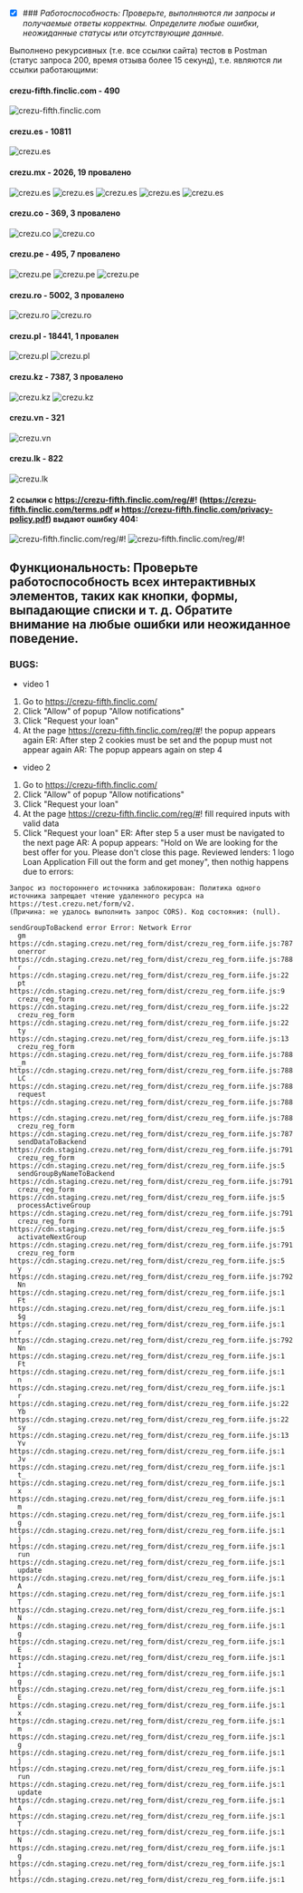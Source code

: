 - [x] \### _Работоспособность: Проверьте, выполняются ли запросы и получаемые ответы корректны. Определите любые ошибки, неожиданные статусы или отсутствующие данные._

Выполнено рекурсивных (т.е. все ссылки сайта) тестов в Postman (статус запроса 200, время отзыва более 15 секунд), т.е. являются ли ссылки работающими:

  #### crezu-fifth.finclic.com - 490
  ![crezu-fifth.finclic.com](https://raw.githubusercontent.com/OlegKorn/test_tasks/main/crezu-fifth.finclic.com/postman/postman%20main%20page%20490%20tests.JPG)
  
  #### crezu.es - 10811
  ![crezu.es](https://raw.githubusercontent.com/OlegKorn/test_tasks/main/crezu-fifth.finclic.com/postman/crezu.es%2010811%20tests.JPG)
  
  #### crezu.mx - 2026, 19 провалено
  ![crezu.es](https://github.com/OlegKorn/test_tasks/blob/main/crezu-fifth.finclic.com/postman/crezu.mx%202026%20%20tests%2019%20failed.JPG)
  ![crezu.es](https://github.com/OlegKorn/test_tasks/blob/main/crezu-fifth.finclic.com/postman/crezu.mx%20failed1.JPG)
  ![crezu.es](https://github.com/OlegKorn/test_tasks/blob/main/crezu-fifth.finclic.com/postman/crezu.mx%20failed2.JPG)
  ![crezu.es](https://github.com/OlegKorn/test_tasks/blob/main/crezu-fifth.finclic.com/postman/crezu.mx%20failed3.JPG)
  ![crezu.es](https://github.com/OlegKorn/test_tasks/blob/main/crezu-fifth.finclic.com/postman/crezu.mx%20failed4.JPG)
  
  #### crezu.co - 369, 3 провалено
  ![crezu.co](https://github.com/OlegKorn/test_tasks/blob/main/crezu-fifth.finclic.com/postman/crezu.co%20369%20tests%203%20failed.JPG)
  ![crezu.co](https://github.com/OlegKorn/test_tasks/blob/main/crezu-fifth.finclic.com/postman/crezu.co%20failed1.JPG)
  
  #### crezu.pe - 495, 7 провалено
  ![crezu.pe](https://github.com/OlegKorn/test_tasks/blob/main/crezu-fifth.finclic.com/postman/crezu.pe%20495%20tests%207f.JPG)
  ![crezu.pe](https://github.com/OlegKorn/test_tasks/blob/main/crezu-fifth.finclic.com/postman/crezu.pe%20failed1.JPG)
  ![crezu.pe](https://github.com/OlegKorn/test_tasks/blob/main/crezu-fifth.finclic.com/postman/crezu.pe%20failed2.JPG)
  
  #### crezu.ro - 5002, 3 провалено
  ![crezu.ro](https://github.com/OlegKorn/test_tasks/blob/main/crezu-fifth.finclic.com/postman/crezu.ro%205002%20tests%203f.JPG)
  ![crezu.ro](https://github.com/OlegKorn/test_tasks/blob/main/crezu-fifth.finclic.com/postman/crezu.ro%20failed.JPG)
  
  #### crezu.pl - 18441, 1 провален
  ![crezu.pl](https://github.com/OlegKorn/test_tasks/blob/main/crezu-fifth.finclic.com/postman/crezu.pl%2018411%20tests%201f.JPG)
  ![crezu.pl](https://github.com/OlegKorn/test_tasks/blob/main/crezu-fifth.finclic.com/postman/crezu.pl%20failed.JPG)
  
  #### crezu.kz - 7387, 3 провалено
  ![crezu.kz](https://github.com/OlegKorn/test_tasks/blob/main/crezu-fifth.finclic.com/postman/crezu.kz%207387%20tests%203f.JPG)
  ![crezu.kz](https://github.com/OlegKorn/test_tasks/blob/main/crezu-fifth.finclic.com/postman/crezu.kz%20failed.JPG)
  
  #### crezu.vn - 321
  ![crezu.vn](https://github.com/OlegKorn/test_tasks/blob/main/crezu-fifth.finclic.com/postman/crezu.vn%20321%20tests.JPG)
  
  #### crezu.lk - 822
  ![crezu.lk](https://github.com/OlegKorn/test_tasks/blob/main/crezu-fifth.finclic.com/postman/crezu.lk%20822%20%20tests.JPG)

  #### 2 ссылки с https://crezu-fifth.finclic.com/reg/#! (https://crezu-fifth.finclic.com/terms.pdf и https://crezu-fifth.finclic.com/privacy-policy.pdf) выдают ошибку 404:
   ![crezu-fifth.finclic.com/reg/#!](https://github.com/OlegKorn/test_tasks/blob/main/crezu-fifth.finclic.com/postman/404%20terms%20pdf.JPG)
   ![crezu-fifth.finclic.com/reg/#!](https://github.com/OlegKorn/test_tasks/blob/main/crezu-fifth.finclic.com/postman/404%20privacy%20policy%20pds.JPG)


  ## Функциональность: Проверьте работоспособность всех интерактивных элементов, таких как кнопки, формы, выпадающие списки и т. д. Обратите внимание на любые ошибки или неожиданное поведение.

  ### BUGS:
  
  - video 1
  1. Go to https://crezu-fifth.finclic.com/
  2. Click "Allow" of popup "Allow notifications"
  3. Click "Request your loan"
  4. At the page https://crezu-fifth.finclic.com/reg/#! the popup appears again
  ER: After step 2 cookies must be set and the popup must not appear again
  AR: The popup appears again on step 4
  
  - video 2
  1. Go to https://crezu-fifth.finclic.com/
  2. Click "Allow" of popup "Allow notifications"
  3. Click "Request your loan"
  4. At the page https://crezu-fifth.finclic.com/reg/#! fill required inputs with valid data
  5. Click "Request your loan"
  ER: After step 5 a user must be navigated to the next page
  AR: A popup appears: "Hold on We are looking for the best offer for you.
  Please don't close this page. Reviewed lenders: 1 logo Loan Application Fill out the form and get money", then nothig happens due to errors:
  ```
  Запрос из постороннего источника заблокирован: Политика одного источника запрещает чтение удаленного ресурса на https://test.crezu.net/form/v2.
  (Причина: не удалось выполнить запрос CORS). Код состояния: (null).

  sendGroupToBackend error Error: Network Error
    gm https://cdn.staging.crezu.net/reg_form/dist/crezu_reg_form.iife.js:787
    onerror https://cdn.staging.crezu.net/reg_form/dist/crezu_reg_form.iife.js:788
    r https://cdn.staging.crezu.net/reg_form/dist/crezu_reg_form.iife.js:22
    pt https://cdn.staging.crezu.net/reg_form/dist/crezu_reg_form.iife.js:9
    crezu_reg_form https://cdn.staging.crezu.net/reg_form/dist/crezu_reg_form.iife.js:22
    crezu_reg_form https://cdn.staging.crezu.net/reg_form/dist/crezu_reg_form.iife.js:22
    ty https://cdn.staging.crezu.net/reg_form/dist/crezu_reg_form.iife.js:13
    crezu_reg_form https://cdn.staging.crezu.net/reg_form/dist/crezu_reg_form.iife.js:788
    _m https://cdn.staging.crezu.net/reg_form/dist/crezu_reg_form.iife.js:788
    LC https://cdn.staging.crezu.net/reg_form/dist/crezu_reg_form.iife.js:788
    request https://cdn.staging.crezu.net/reg_form/dist/crezu_reg_form.iife.js:788
    t https://cdn.staging.crezu.net/reg_form/dist/crezu_reg_form.iife.js:788
    crezu_reg_form https://cdn.staging.crezu.net/reg_form/dist/crezu_reg_form.iife.js:787
    sendDataToBackend https://cdn.staging.crezu.net/reg_form/dist/crezu_reg_form.iife.js:791
    crezu_reg_form https://cdn.staging.crezu.net/reg_form/dist/crezu_reg_form.iife.js:5
    sendGroupByNameToBackend https://cdn.staging.crezu.net/reg_form/dist/crezu_reg_form.iife.js:791
    crezu_reg_form https://cdn.staging.crezu.net/reg_form/dist/crezu_reg_form.iife.js:5
    processActiveGroup https://cdn.staging.crezu.net/reg_form/dist/crezu_reg_form.iife.js:791
    crezu_reg_form https://cdn.staging.crezu.net/reg_form/dist/crezu_reg_form.iife.js:5
    activateNextGroup https://cdn.staging.crezu.net/reg_form/dist/crezu_reg_form.iife.js:791
    crezu_reg_form https://cdn.staging.crezu.net/reg_form/dist/crezu_reg_form.iife.js:5
    y https://cdn.staging.crezu.net/reg_form/dist/crezu_reg_form.iife.js:792
    Nn https://cdn.staging.crezu.net/reg_form/dist/crezu_reg_form.iife.js:1
    Ft https://cdn.staging.crezu.net/reg_form/dist/crezu_reg_form.iife.js:1
    $g https://cdn.staging.crezu.net/reg_form/dist/crezu_reg_form.iife.js:1
    r https://cdn.staging.crezu.net/reg_form/dist/crezu_reg_form.iife.js:792
    Nn https://cdn.staging.crezu.net/reg_form/dist/crezu_reg_form.iife.js:1
    Ft https://cdn.staging.crezu.net/reg_form/dist/crezu_reg_form.iife.js:1
    n https://cdn.staging.crezu.net/reg_form/dist/crezu_reg_form.iife.js:1
    r https://cdn.staging.crezu.net/reg_form/dist/crezu_reg_form.iife.js:22
    Yb https://cdn.staging.crezu.net/reg_form/dist/crezu_reg_form.iife.js:22
    sy https://cdn.staging.crezu.net/reg_form/dist/crezu_reg_form.iife.js:13
    Yv https://cdn.staging.crezu.net/reg_form/dist/crezu_reg_form.iife.js:1
    Jv https://cdn.staging.crezu.net/reg_form/dist/crezu_reg_form.iife.js:1
    t_ https://cdn.staging.crezu.net/reg_form/dist/crezu_reg_form.iife.js:1
    x https://cdn.staging.crezu.net/reg_form/dist/crezu_reg_form.iife.js:1
    m https://cdn.staging.crezu.net/reg_form/dist/crezu_reg_form.iife.js:1
    g https://cdn.staging.crezu.net/reg_form/dist/crezu_reg_form.iife.js:1
    j https://cdn.staging.crezu.net/reg_form/dist/crezu_reg_form.iife.js:1
    run https://cdn.staging.crezu.net/reg_form/dist/crezu_reg_form.iife.js:1
    update https://cdn.staging.crezu.net/reg_form/dist/crezu_reg_form.iife.js:1
    A https://cdn.staging.crezu.net/reg_form/dist/crezu_reg_form.iife.js:1
    T https://cdn.staging.crezu.net/reg_form/dist/crezu_reg_form.iife.js:1
    N https://cdn.staging.crezu.net/reg_form/dist/crezu_reg_form.iife.js:1
    g https://cdn.staging.crezu.net/reg_form/dist/crezu_reg_form.iife.js:1
    E https://cdn.staging.crezu.net/reg_form/dist/crezu_reg_form.iife.js:1
    I https://cdn.staging.crezu.net/reg_form/dist/crezu_reg_form.iife.js:1
    g https://cdn.staging.crezu.net/reg_form/dist/crezu_reg_form.iife.js:1
    E https://cdn.staging.crezu.net/reg_form/dist/crezu_reg_form.iife.js:1
    x https://cdn.staging.crezu.net/reg_form/dist/crezu_reg_form.iife.js:1
    m https://cdn.staging.crezu.net/reg_form/dist/crezu_reg_form.iife.js:1
    g https://cdn.staging.crezu.net/reg_form/dist/crezu_reg_form.iife.js:1
    j https://cdn.staging.crezu.net/reg_form/dist/crezu_reg_form.iife.js:1
    run https://cdn.staging.crezu.net/reg_form/dist/crezu_reg_form.iife.js:1
    update https://cdn.staging.crezu.net/reg_form/dist/crezu_reg_form.iife.js:1
    A https://cdn.staging.crezu.net/reg_form/dist/crezu_reg_form.iife.js:1
    T https://cdn.staging.crezu.net/reg_form/dist/crezu_reg_form.iife.js:1
    N https://cdn.staging.crezu.net/reg_form/dist/crezu_reg_form.iife.js:1
    g https://cdn.staging.crezu.net/reg_form/dist/crezu_reg_form.iife.js:1
    j https://cdn.staging.crezu.net/reg_form/dist/crezu_reg_form.iife.js:1
  ```
